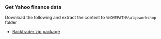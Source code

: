 
### Get Yahoo finance data

Download the following and extract the content to `%HOMEPATH%\algoworkshop` folder

* [Backtrader zip package](https://ddtrades.github.io/autotrade/backtrader.zip)